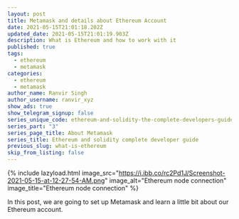 ```yaml
---
layout: post
title: Metamask and details about Ethereum Account
date: 2021-05-15T21:01:18.202Z
updated_date: 2021-05-15T21:01:19.903Z
description: What is Ethereum and how to work with it
published: true
tags:
  - ethereum
  - metamask
categories:
  - ethereum
  - metamask
author_name: Ranvir Singh
author_username: ranvir_xyz
show_ads: true
show_telegram_signup: false
series_unique_code: ethereum-and-solidity-the-complete-developers-guide
series_part: "3"
series_page_title: About Metamask
series_title: Ethereum and solidity complete developer guide
previous_slug: what-is-ethereum
skip_from_listing: false
---
```

{% include lazyload.html image_src="https://i.ibb.co/rc2Pd1J/Screenshot-2021-05-15-at-12-27-54-AM.png" image_alt="Ethereum node connection" image_title="Ethereum node connection" %}

In this post, we are going to set up Metamask and learn a little bit about our Ethereum account.